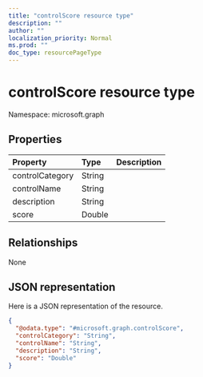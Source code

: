 ```yaml
---
title: "controlScore resource type"
description: ""
author: ""
localization_priority: Normal
ms.prod: ""
doc_type: resourcePageType
---
```


# controlScore resource type


Namespace: microsoft.graph



## Properties
|Property|Type|Description|
|:---|:---|:---|
|controlCategory|String||
|controlName|String||
|description|String||
|score|Double||

## Relationships
None

## JSON representation
Here is a JSON representation of the resource.
<!-- {
  "blockType": "resource",
  "@odata.type": "microsoft.graph.controlScore"
}
-->
``` json
{
  "@odata.type": "#microsoft.graph.controlScore",
  "controlCategory": "String",
  "controlName": "String",
  "description": "String",
  "score": "Double"
}
```

